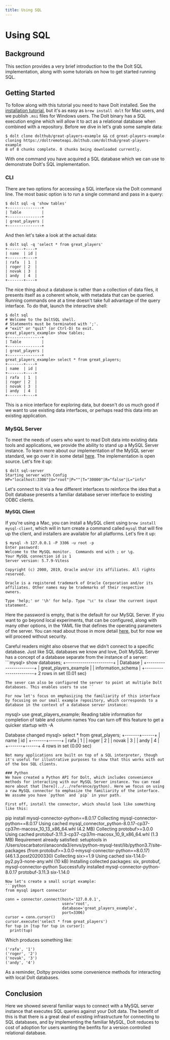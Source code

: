 ```yaml
---
title: Using SQL
---
```


# Using SQL

## Background

This section provides a very brief introduction to the the Dolt SQL implementation, along with some tutorials on how to get started running SQL.

## Getting Started

To follow along with this tutorial you need to have Dolt installed. See the [installation tutorial](installation), but it's as easy as `brew install dolt` for Mac users, and we publish `.msi` files for Windows users. The Dolt binary has a SQL execution engine which will allow it to act as a relational database when combined with a repository. Before we dive in let's grab some sample data:

```text
$ dolt clone dolthub/great-players-example && cd great-players-example
cloning https://doltremoteapi.dolthub.com/dolthub/great-players-example
8 of 8 chunks complete. 0 chunks being downloaded currently.
```

With one command you have acquired a SQL database which we can use to demonstrate Dolt's SQL implementation.

### CLI

There are two options for accessing a SQL interface via the Dolt command line. The most basic option is to run a single command and pass in a query:

```text
$ dolt sql -q 'show tables'
+---------------+
| Table         |
+---------------+
| great_players |
+---------------+
```

And then let's take a look at the actual data:

```text
$ dolt sql -q 'select * from great_players'
+-------+----+
| name  | id |
+-------+----+
| rafa  | 1  |
| roger | 2  |
| novak | 3  |
| andy  | 4  |
+-------+----+
```

The nice thing about a database is rather than a collection of data files, it presents itself as a coherent whole, with metadata that can be queried. Running commands one at a time doesn't take full advantage of the query interface. To do that, launch the interactive shell:

```text
$ dolt sql
# Welcome to the DoltSQL shell.
# Statements must be terminated with ';'.
# "exit" or "quit" (or Ctrl-D) to exit.
great_players_example> show tables;
+---------------+
| Table         |
+---------------+
| great_players |
+---------------+
great_players_example> select * from great_players;
+-------+----+
| name  | id |
+-------+----+
| rafa  | 1  |
| roger | 2  |
| novak | 3  |
| andy  | 4  |
+-------+----+
```

This is a nice interface for exploring data, but doesn't do us much good if we want to use existing data interfaces, or perhaps read this data into an existing application.

### MySQL Server

To meet the needs of users who want to read Dolt data into existing data tools and applications, we provide the ability to stand up a MySQL Server instance. To learn more about our implementation of the MySQL server standard, we go over it in some detail [here](../reference/sql). The implementation is open source. Let's fire it up:

```text
$ dolt sql-server
Starting server with Config HP="localhost:3306"|U="root"|P=""|T="30000"|R="false"|L="info"
```

Let's connect to it via a few different interfaces to reinforce the idea that a Dolt database presents a familiar database server interface to existing ODBC clients.

#### MySQL Client

If you're using a Mac, you can install a MySQL client using `brew install mysql-client`, which will in turn create a command called `mysql` that will fire up the client, and installers are available for all platforms. Let's fire it up:

```text
$ mysql -h 127.0.0.1 -P 3306 -u root -p
Enter password:
Welcome to the MySQL monitor.  Commands end with ; or \g.
Your MySQL connection id is 1
Server version: 5.7.9-Vitess

Copyright (c) 2000, 2019, Oracle and/or its affiliates. All rights reserved.

Oracle is a registered trademark of Oracle Corporation and/or its
affiliates. Other names may be trademarks of their respective
owners.

Type 'help;' or '\h' for help. Type '\c' to clear the current input statement.
```

Here the password is empty, that is the default for our MySQL Server. If you want to go beyond local experiments, that can be configured, along with many other options, in the YAML file that defines the operating parameters of the server. You can read about those in more detail [here](../reference/sql), but for now we will proceed without security.

Careful readers might also observe that we didn't connect to a specific database. Just like SQL databases we know and love, Dolt MySQL Server has a concept of a database separate from the instance of a server: \`\`\`mysql&gt; show databases; +-----------------------+ \| Database \| +-----------------------+ \| great\_players\_example \| \| information\_schema \| +-----------------------+ 2 rows in set \(0.01 sec\)

```text
The sever can also be configured the server to point at multiple Dolt databases. This enables users to use ``

For now let's focus on emphasizing the familiarity of this interface by focusing on our small example repository, which corresponds to a database in the context of a database server instance:
```

mysql&gt; use great\_players\_example; Reading table information for completion of table and column names You can turn off this feature to get a quicker startup with -A

Database changed mysql&gt; select \* from great\_players; +-------+------+ \| name \| id \| +-------+------+ \| rafa \| 1 \| \| roger \| 2 \| \| novak \| 3 \| \| andy \| 4 \| +-------+------+ 4 rows in set \(0.00 sec\)

```text
Not many applications are built on top of a SQL interpreter, though it's useful for illustrative purposes to show that this works with out of the box SQL clients.

### Python
We have created a Python API for Dolt, which includes convenience methods for interacting with our MySQL Server instance. You can read more about that [here](../../reference/python). Here we focus on using a raw MySQL connector to emphasize the familiarity of the interface. We assume you have `python` and `pip` in your path.

First off, install the connector, which should look like something like this:
```

pip install mysql-connector-python==8.0.17 Collecting mysql-connector-python==8.0.17 Using cached mysql\_connector\_python-8.0.17-cp37-cp37m-macosx\_10\_13\_x86\_64.whl \(4.2 MB\) Collecting protobuf&gt;=3.0.0 Using cached protobuf-3.11.3-cp37-cp37m-macosx\_10\_9\_x86\_64.whl \(1.3 MB\) Requirement already satisfied: setuptools in /Users/oscarbatori/anaconda3/envs/python-mysql-test/lib/python3.7/site-packages \(from protobuf&gt;=3.0.0-&gt;mysql-connector-python==8.0.17\) \(46.1.3.post20200330\) Collecting six&gt;=1.9 Using cached six-1.14.0-py2.py3-none-any.whl \(10 kB\) Installing collected packages: six, protobuf, mysql-connector-python Successfully installed mysql-connector-python-8.0.17 protobuf-3.11.3 six-1.14.0

```text
Now let's create a small script example:
```python
from mysql import connector

conn = connector.connect(host='127.0.0.1',
                         user='root',
                         database='great_players_example',
                         port=3306)
cursor = conn.cursor()
cursor.execute('select * from great_players')
for tup in [tup for tup in cursor]:
  print(tup)
```

Which produces something like:

```text
('rafa', '1')
('roger', '2')
('novak', '3')
('andy', '4')
```

As a reminder, Doltpy provides some convenience methods for interacting with local Dolt databases.

## Conclusion

Here we showed several familiar ways to connect with a MySQL server instance that executes SQL queries against your Dolt data. The benefit of this is that there is a great deal of existing infrastructure for connecting to SQL databases, and by implementing the familiar MySQL, Dolt reduces to cost of adoption for users wanting the benfits for a version controlled relational database.
